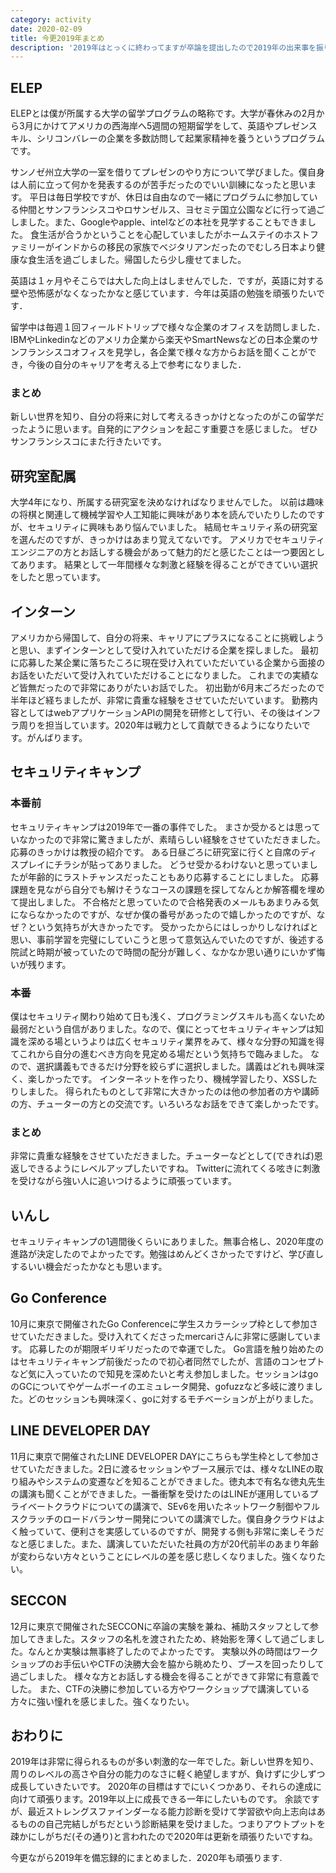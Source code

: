 ```yaml
---
category: activity
date: 2020-02-09
title: 今更2019年まとめ
description: '2019年はとっくに終わってますが卒論を提出したので2019年の出来事を振り返りつつまとめようと思います。'
---
```


## ELEP
ELEPとは僕が所属する大学の留学プログラムの略称です。大学が春休みの2月から3月にかけてアメリカの西海岸へ5週間の短期留学をして、英語やプレゼンスキル、シリコンバレーの企業を多数訪問して起業家精神を養うというプログラムです。

サンノゼ州立大学の一室を借りてプレゼンのやり方について学びました。僕自身は人前に立って何かを発表するのが苦手だったのでいい訓練になったと思います。
平日は毎日学校ですが、休日は自由なので一緒にプログラムに参加している仲間とサンフランシスコやロサンゼルス、ヨセミテ国立公園などに行って過ごしました。また、Googleやapple、intelなどの本社を見学することもできました。
食生活が合うかということを心配していましたがホームステイのホストファミリーがインドからの移民の家族でベジタリアンだったのでむしろ日本より健康な食生活を過ごしました。帰国したら少し痩せてました。

英語は１ヶ月やそこらでは大した向上はしませんでした．ですが，英語に対する壁や恐怖感がなくなったかなと感じています．今年は英語の勉強を頑張りたいです．

留学中は毎週１回フィールドトリップで様々な企業のオフィスを訪問しました．IBMやLinkedinなどのアメリカ企業から楽天やSmartNewsなどの日本企業のサンフランシスコオフィスを見学し，各企業で様々な方からお話を聞くことができ，今後の自分のキャリアを考える上で参考になりました．
### まとめ
新しい世界を知り、自分の将来に対して考えるきっかけとなったのがこの留学だったように思います。自発的にアクションを起こす重要さを感じました。
ぜひサンフランシスコにまた行きたいです。

## 研究室配属
大学4年になり、所属する研究室を決めなければなりませんでした。
以前は趣味の将棋と関連して機械学習や人工知能に興味があり本を読んでいたりしたのですが、セキュリティに興味もあり悩んでいました。
結局セキュリティ系の研究室を選んだのですが、きっかけはあまり覚えてないです。
アメリカでセキュリティエンジニアの方とお話しする機会があって魅力的だと感じたことは一つ要因としてあります。
結果として一年間様々な刺激と経験を得ることができていい選択をしたと思っています。

## インターン
アメリカから帰国して、自分の将来、キャリアにプラスになることに挑戦しようと思い、まずインターンとして受け入れていただける企業を探しました。
最初に応募した某企業に落ちたころに現在受け入れていただいている企業から面接のお話をいただいて受け入れていただけることになりました。
これまでの実績など皆無だったので非常にありがたいお話でした。
初出勤が6月末ごろだったので半年ほど経ちましたが、非常に貴重な経験をさせていただいています。
勤務内容としてはwebアプリケーションAPIの開発を研修として行い、その後はインフラ周りを担当しています。2020年は戦力として貢献できるようになりたいです。がんばります。

## セキュリティキャンプ
### 本番前
セキュリティキャンプは2019年で一番の事件でした。
まさか受かるとは思っていなかったので非常に驚きましたが、素晴らしい経験をさせていただきました。
応募のきっかけは教授の紹介です。
ある日昼ごろに研究室に行くと自席のディスプレイにチラシが貼ってありました。
どうせ受かるわけないと思っていましたが年齢的にラストチャンスだったこともあり応募することにしました。
応募課題を見ながら自分でも解けそうなコースの課題を探してなんとか解答欄を埋めて提出しました。
不合格だと思っていたので合格発表のメールもあまりみる気にならなかったのですが、なぜか僕の番号があったので嬉しかったのですが、なぜ？という気持ちが大きかったです。
受かったからにはしっかりしなければと思い、事前学習を完璧にしていこうと思って意気込んでいたのですが、後述する院試と時期が被っていたので時間の配分が難しく、なかなか思い通りにいかず悔いが残ります。

### 本番
僕はセキュリティ関わり始めて日も浅く、プログラミングスキルも高くないため最弱だという自信がありました。なので、僕にとってセキュリティキャンプは知識を深める場というよりは広くセキュリティ業界をみて、様々な分野の知識を得てこれから自分の進むべき方向を見定める場だという気持ちで臨みました。
なので、選択講義もできるだけ分野を絞らずに選択しました。講義はどれも興味深く、楽しかったです。
インターネットを作ったり、機械学習したり、XSSしたりしました。
得られたものとして非常に大きかったのは他の参加者の方や講師の方、チューターの方との交流です。いろいろなお話をできて楽しかったです。

### まとめ
非常に貴重な経験をさせていただきました。チューターなどとして(できれば)恩返しできるようにレベルアップしたいですね。
Twitterに流れてくる呟きに刺激を受けながら強い人に追いつけるように頑張っています。

## いんし
セキュリティキャンプの1週間後くらいにありました。無事合格し、2020年度の進路が決定したのでよかったです。勉強はめんどくさかったですけど、学び直しするいい機会だったかなとも思います。

## Go Conference
10月に東京で開催されたGo Conferenceに学生スカラーシップ枠として参加させていただきました。受け入れてくださったmercariさんに非常に感謝しています。
応募したのが期限ギリギリだったので幸運でした。
Go言語を触り始めたのはセキュリティキャンプ前後だったので初心者同然でしたが、言語のコンセプトなど気に入っていたので知見を深めたいと考え参加しました。セッションはgoのGCについてやゲームボーイのエミュレータ開発、gofuzzなど多岐に渡りました。どのセッションも興味深く、goに対するモチベーションが上がりました。

## LINE DEVELOPER DAY
11月に東京で開催されたLINE DEVELOPER DAYにこちらも学生枠として参加させていただきました。2日に渡るセッションやブース展示では、様々なLINEの取り組みやシステムの変遷などを知ることができました。徳丸本で有名な徳丸先生の講演も聞くことができました。一番衝撃を受けたのはLINEが運用しているプライベートクラウドについての講演で、SEv6を用いたネットワーク制御やフルスクラッチのロードバランサー開発についての講演でした。僕自身クラウドはよく触っていて、便利さを実感しているのですが、開発する側も非常に楽しそうだなと感じました。また、講演していただいた社員の方が20代前半のあまり年齢が変わらない方々ということにレベルの差を感じ悲しくなりました。強くなりたい。

## SECCON
12月に東京で開催されたSECCONに卒論の実験を兼ね、補助スタッフとして参加してきました。スタッフの名札を渡されたため、終始影を薄くして過ごしました。なんとか実験は無事終了したのでよかったです。
実験以外の時間はワークショップのお手伝いやCTFの決勝大会を脇から眺めたり、ブースを回ったりして過ごしました。
様々な方とお話しする機会を得ることができて非常に有意義でした。
また、CTFの決勝に参加している方やワークショップで講演している方々に強い憧れを感じました。強くなりたい。

## おわりに
2019年は非常に得られるものが多い刺激的な一年でした。新しい世界を知り、周りのレベルの高さや自分の能力のなさに軽く絶望しますが、負けずに少しずつ成長していきたいです。
2020年の目標はすでにいくつかあり、それらの達成に向けて頑張ります。2019年以上に成長できる一年にしたいものです。
余談ですが、最近ストレングスファインダーなる能力診断を受けて学習欲や向上志向はあるものの自己完結しがちだという診断結果を受けました。つまりアウトプットを疎かにしがちだ(その通り)と言われたので2020年は更新を頑張りたいですね。

今更ながら2019年を備忘録的にまとめました．2020年も頑張ります.
